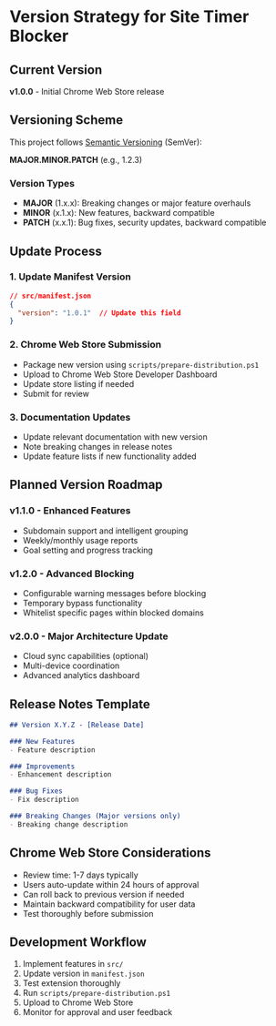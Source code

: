 # Version Strategy for Site Timer Blocker

## Current Version

**v1.0.0** - Initial Chrome Web Store release

## Versioning Scheme

This project follows [Semantic Versioning](https://semver.org/) (SemVer):

**MAJOR.MINOR.PATCH** (e.g., 1.2.3)

### Version Types

- **MAJOR** (1.x.x): Breaking changes or major feature overhauls
- **MINOR** (x.1.x): New features, backward compatible
- **PATCH** (x.x.1): Bug fixes, security updates, backward compatible

## Update Process

### 1. Update Manifest Version
```json
// src/manifest.json
{
  "version": "1.0.1"  // Update this field
}
```

### 2. Chrome Web Store Submission
- Package new version using `scripts/prepare-distribution.ps1`
- Upload to Chrome Web Store Developer Dashboard
- Update store listing if needed
- Submit for review

### 3. Documentation Updates
- Update relevant documentation with new version
- Note breaking changes in release notes
- Update feature lists if new functionality added

## Planned Version Roadmap

### v1.1.0 - Enhanced Features
- Subdomain support and intelligent grouping
- Weekly/monthly usage reports
- Goal setting and progress tracking

### v1.2.0 - Advanced Blocking
- Configurable warning messages before blocking
- Temporary bypass functionality
- Whitelist specific pages within blocked domains

### v2.0.0 - Major Architecture Update
- Cloud sync capabilities (optional)
- Multi-device coordination
- Advanced analytics dashboard

## Release Notes Template

```markdown
## Version X.Y.Z - [Release Date]

### New Features
- Feature description

### Improvements
- Enhancement description

### Bug Fixes
- Fix description

### Breaking Changes (Major versions only)
- Breaking change description
```

## Chrome Web Store Considerations

- Review time: 1-7 days typically
- Users auto-update within 24 hours of approval
- Can roll back to previous version if needed
- Maintain backward compatibility for user data
- Test thoroughly before submission

## Development Workflow

1. Implement features in `src/`
2. Update version in `manifest.json`
3. Test extension thoroughly
4. Run `scripts/prepare-distribution.ps1`
5. Upload to Chrome Web Store
6. Monitor for approval and user feedback